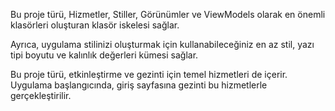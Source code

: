 ﻿Bu proje türü, Hizmetler, Stiller, Görünümler ve ViewModels olarak en önemli klasörleri oluşturan klasör iskelesi sağlar.

Ayrıca, uygulama stilinizi oluşturmak için kullanabileceğiniz en az stil, yazı tipi boyutu ve kalınlık değerleri kümesi sağlar.

Bu proje türü, etkinleştirme ve gezinti için temel hizmetleri de içerir. Uygulama başlangıcında, giriş sayfasına gezinti bu hizmetlerle gerçekleştirilir.